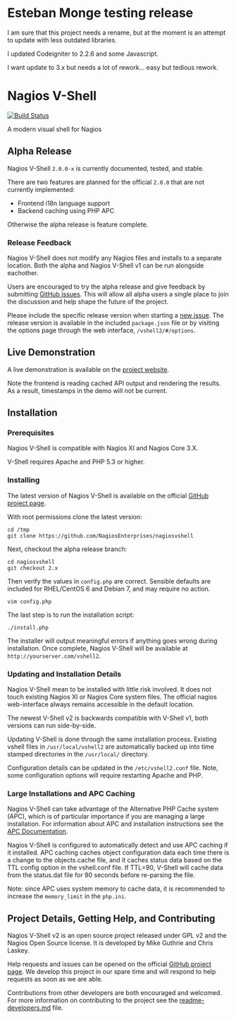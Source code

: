 # Esteban Monge testing release
I am sure that this project needs a rename, but at the moment is an attempt to update with less outdated libraries.

I updated Codeigniter to 2.2.6 and some Javascript.

I want update to 3.x but needs a lot of rework... easy but tedious rework.


# Nagios V-Shell

[![Build Status](https://travis-ci.org/chrislaskey/nagiosvshell.svg?branch=2.x)](https://travis-ci.org/chrislaskey/nagiosvshell)

A modern visual shell for Nagios


## Alpha Release

Nagios V-Shell `2.0.0-x` is currently documented, tested, and stable.

There are two features are planned for the official `2.0.0` that are not
currently implemented:

- Frontend i18n language support
- Backend caching using PHP APC

Otherwise the alpha release is feature complete.


### Release Feedback

Nagios V-Shell does not modify any Nagios files and installs to a separate
location. Both the alpha and Nagios V-Shell v1 can be run alongside eachother.

Users are encouraged to try the alpha release and give feedback by submitting
[GitHub issues](https://github.com/NagiosEnterprises/nagiosvshell/issues). This
will allow all alpha users a single place to join the discussion and help shape
the future of the project.

Please include the specific release version when starting a [new
issue](https://github.com/NagiosEnterprises/nagiosvshell/issues/new). The
release version is available in the included `package.json` file or by visiting
the options page through the web interface, `/vshell2/#/options`.


## Live Demonstration

A live demonstration is available on the [project
website](https://nagiosenterprises.github.io/nagiosvshell/).

Note the frontend is reading cached API output and rendering the
results. As a result, timestamps in the demo will not be current.


## Installation


### Prerequisites

Nagios V-Shell is compatible with Nagios XI and Nagios Core 3.X.

V-Shell requires Apache and PHP 5.3 or higher. 


### Installing

The latest version of Nagios V-Shell is available on the official
[GitHub project page](https://github.com/NagiosEnterprises/nagiosvshell).

With root permissions clone the latest version:

    cd /tmp
    git clone https://github.com/NagiosEnterprises/nagiosvshell

Next, checkout the alpha release branch:

    cd nagiosvshell
    git checkout 2.x

Then verify the values in `config.php` are correct. Sensible defaults are
included for RHEL/CentOS 6 and Debian 7, and may require no action.

    vim config.php

The last step is to run the installation script:

    ./install.php

The installer will output meaningful errors if anything goes wrong during
installation. Once complete, Nagios V-Shell will be available at
`http://yourserver.com/vshell2`.


### Updating and Installation Details

Nagios V-Shell mean to be installed with little risk involved. It does not
touch existing Nagios XI or Nagios Core system files. The official nagios
web-interface always remains accessible in the default location.

The newest V-Shell v2 is backwards compatible with V-Shell v1, both versions
can run side-by-side.

Updating V-Shell is done through the same installation process. Existing vshell
files in `/usr/local/vshell2` are automatically backed up into time stamped
directories in the `/usr/local/` directory.

Configuration details can be updated in the `/etc/vshell2.conf` file.
Note, some configuration options will require restarting Apache and PHP.


### Large Installations and APC Caching

Nagios V-Shell can take advantage of the Alternative PHP Cache system (APC),
which is of particular importance if you are managing a large installation. For
information about APC and installation instructions see the [APC
Documentation](http://php.net/manual/en/book.apc.php).

Nagios V-Shell is configured to automatically detect and use APC caching
if it installed. APC caching caches object configuration data each time there is
a change to the objects.cache file, and it caches status data based on the TTL
config option in the vshell.conf file. If TTL=90, V-Shell will cache data from
the status.dat file for 90 seconds before re-parsing the file.

Note: since APC uses system memory to cache data, it is recommended to increase
the `memory_limit` in the `php.ini`.


## Project Details, Getting Help, and Contributing

Nagios V-Shell v2 is an open source project released under GPL v2 and the
Nagios Open Source license. It is developed by Mike Guthrie and Chris Laskey.

Help requests and issues can be opened on the official
[GitHub project page](https://github.com/NagiosEnterprises/nagiosvshell). We
develop this project in our spare time and will respond to help requests as
soon as we are able.

Contributions from other developers are both encouraged and welcomed. For more
information on contributing to the project see the
[readme-developers.md](readme-developers.md) file.
